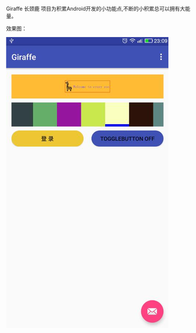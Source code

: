 Giraffe 长颈鹿
项目为积累Android开发的小功能点,不断的小积累总可以拥有大能量。

效果图：

 ![image](https://github.com/MhuiHugh/Resource/blob/master/Imags/Android-Giraffe-20160506.jpg)

